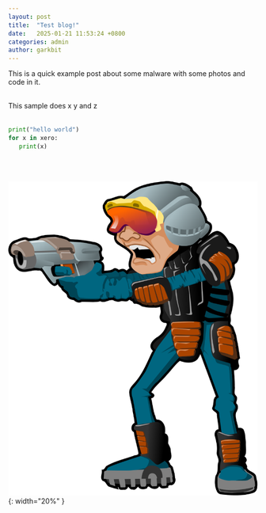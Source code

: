 ```yaml
---
layout: post
title:  "Test blog!"
date:   2025-01-21 11:53:24 +0800
categories: admin
author: garkbit
---
```


This is a quick example post about some malware with some photos and code in it.<br><br>  


This sample does x y and z<br><br>    


```python
print("hello world")
for x in xero:
   print(x)
```
<br><br>
    
![dudee](/assets/dudee.svg){: width="20%" }
